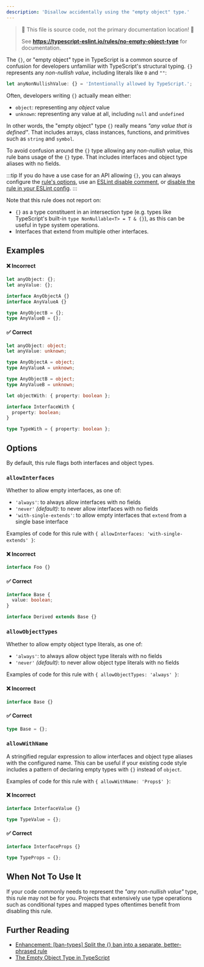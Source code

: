```yaml
---
description: 'Disallow accidentally using the "empty object" type.'
---
```


> 🛑 This file is source code, not the primary documentation location! 🛑
>
> See **https://typescript-eslint.io/rules/no-empty-object-type** for documentation.

The `{}`, or "empty object" type in TypeScript is a common source of confusion for developers unfamiliar with TypeScript's structural typing.
`{}` represents any _non-nullish value_, including literals like `0` and `""`:

```ts
let anyNonNullishValue: {} = 'Intentionally allowed by TypeScript.';
```

Often, developers writing `{}` actually mean either:

- `object`: representing any _object_ value
- `unknown`: representing any value at all, including `null` and `undefined`

In other words, the "empty object" type `{}` really means _"any value that is defined"_.
That includes arrays, class instances, functions, and primitives such as `string` and `symbol`.

To avoid confusion around the `{}` type allowing any _non-nullish value_, this rule bans usage of the `{}` type.
That includes interfaces and object type aliases with no fields.

:::tip
If you do have a use case for an API allowing `{}`, you can always configure the [rule's options](#options), use an [ESLint disable comment](https://eslint.org/docs/latest/use/configure/rules#using-configuration-comments-1), or [disable the rule in your ESLint config](https://eslint.org/docs/latest/use/configure/rules#using-configuration-files-1).
:::

Note that this rule does not report on:

- `{}` as a type constituent in an intersection type (e.g. types like TypeScript's built-in `type NonNullable<T> = T & {}`), as this can be useful in type system operations.
- Interfaces that extend from multiple other interfaces.

## Examples

<!--tabs-->

#### ❌ Incorrect

```ts
let anyObject: {};
let anyValue: {};

interface AnyObjectA {}
interface AnyValueA {}

type AnyObjectB = {};
type AnyValueB = {};
```

#### ✅ Correct

```ts
let anyObject: object;
let anyValue: unknown;

type AnyObjectA = object;
type AnyValueA = unknown;

type AnyObjectB = object;
type AnyValueB = unknown;

let objectWith: { property: boolean };

interface InterfaceWith {
  property: boolean;
}

type TypeWith = { property: boolean };
```

<!--/tabs-->

## Options

By default, this rule flags both interfaces and object types.

### `allowInterfaces`

Whether to allow empty interfaces, as one of:

- `'always'`: to always allow interfaces with no fields
- `'never'` _(default)_: to never allow interfaces with no fields
- `'with-single-extends'`: to allow empty interfaces that `extend` from a single base interface

Examples of code for this rule with `{ allowInterfaces: 'with-single-extends' }`:

<!--tabs-->

#### ❌ Incorrect

```ts option='{ "allowInterfaces": "with-single-extends" }'
interface Foo {}
```

#### ✅ Correct

```ts option='{ "allowInterfaces": "with-single-extends" }'
interface Base {
  value: boolean;
}

interface Derived extends Base {}
```

<!--/tabs-->

### `allowObjectTypes`

Whether to allow empty object type literals, as one of:

- `'always'`: to always allow object type literals with no fields
- `'never'` _(default)_: to never allow object type literals with no fields

Examples of code for this rule with `{ allowObjectTypes: 'always' }`:

<!--tabs-->

#### ❌ Incorrect

```ts option='{ "allowObjectTypes": "always" }'
interface Base {}
```

#### ✅ Correct

```ts option='{ "allowObjectTypes": "always" }'
type Base = {};
```

<!--/tabs-->

### `allowWithName`

A stringified regular expression to allow interfaces and object type aliases with the configured name.
This can be useful if your existing code style includes a pattern of declaring empty types with `{}` instead of `object`.

Examples of code for this rule with `{ allowWithName: 'Props$' }`:

<!--tabs-->

#### ❌ Incorrect

```ts option='{ "allowWithName": "Props$" }'
interface InterfaceValue {}

type TypeValue = {};
```

#### ✅ Correct

```ts option='{ "allowWithName": "Props$" }'
interface InterfaceProps {}

type TypeProps = {};
```

<!--/tabs-->

## When Not To Use It

If your code commonly needs to represent the _"any non-nullish value"_ type, this rule may not be for you.
Projects that extensively use type operations such as conditional types and mapped types oftentimes benefit from disabling this rule.

## Further Reading

- [Enhancement: [ban-types] Split the {} ban into a separate, better-phrased rule](https://github.com/typescript-eslint/typescript-eslint/issues/8700)
- [The Empty Object Type in TypeScript](https://www.totaltypescript.com/the-empty-object-type-in-typescript)
